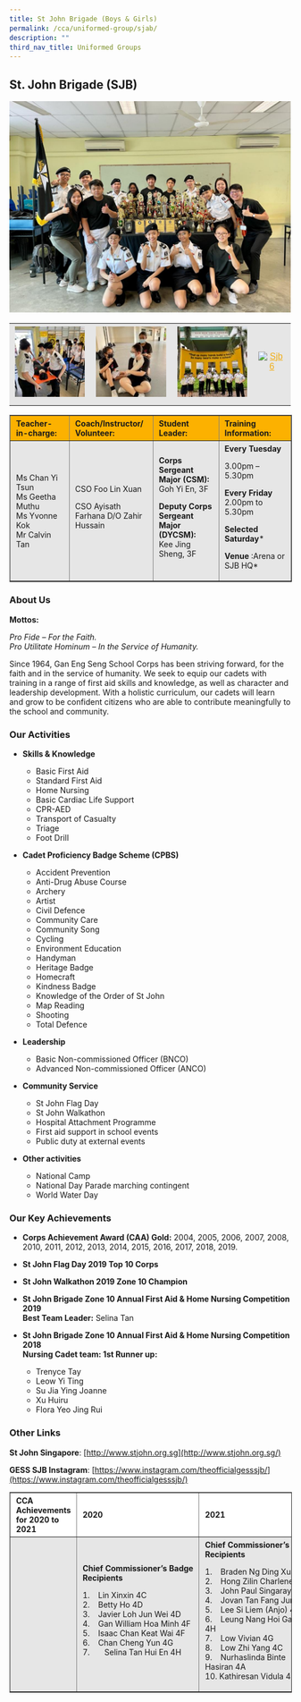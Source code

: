 ```yaml
---
title: St John Brigade (Boys & Girls)
permalink: /cca/uniformed-group/sjab/
description: ""
third_nav_title: Uniformed Groups
---
```

St. John Brigade (SJB)
----------------------

![](/images/SJB-1.jpeg)

<table align="center" style="box-sizing: inherit; border-collapse: collapse; border-spacing: 0px; max-width: 100%; color: rgb(34, 34, 34); font-family: &quot;Source Sans Pro&quot;, sans-serif; font-size: 16px; font-style: normal; font-variant-ligatures: normal; font-variant-caps: normal; font-weight: 400; letter-spacing: normal; orphans: 2; text-align: start; text-transform: none; white-space: normal; widows: 2; word-spacing: 0px; -webkit-text-stroke-width: 0px; background-color: rgb(255, 255, 255); text-decoration-thickness: initial; text-decoration-style: initial; text-decoration-color: initial;"><tbody style="box-sizing: inherit;"><tr style="box-sizing: inherit; background: rgb(230, 230, 230);"><td style="box-sizing: inherit; padding: 5px 10px; text-align: center;"><a href="/images/SJB-2-150x150.jpeg" style="box-sizing: inherit; background-color: transparent; transition: all 0.25s ease-in-out 0s; outline: 0px; color: rgb(255, 208, 26); text-decoration: underline;"><img class="alignnone size-thumbnail wp-image-21527" src="/images/SJB-2-150x150.jpeg" alt="Sjb 2" width="150" height="150" style="box-sizing: inherit; border: 0px; vertical-align: middle; max-width: 100%; height: auto; margin-bottom: 10px;"></a></td><td style="box-sizing: inherit; padding: 5px 10px; text-align: center;"><a href="/images/SJB-4-150x150.jpeg" style="box-sizing: inherit; background-color: transparent; transition: all 0.25s ease-in-out 0s; color: rgb(241, 174, 22); text-decoration: underline;"><img class="alignnone size-thumbnail wp-image-21528" src="/images/SJB-4-150x150.jpeg" alt="Sjb 4" width="150" height="150" style="box-sizing: inherit; border: 0px; vertical-align: middle; max-width: 100%; height: auto; margin-bottom: 10px;"></a></td><td style="box-sizing: inherit; padding: 5px 10px; text-align: center;"><a href="/images/SJB-5-150x150.jpeg" style="box-sizing: inherit; background-color: transparent; transition: all 0.25s ease-in-out 0s; color: rgb(241, 174, 22); text-decoration: underline;"><img class="alignnone size-thumbnail wp-image-21529" src="/images/SJB-5-150x150.jpeg" alt="Sjb 5" width="150" height="150" style="box-sizing: inherit; border: 0px; vertical-align: middle; max-width: 100%; height: auto; margin-bottom: 10px;"></a></td><td style="box-sizing: inherit; padding: 5px 10px; text-align: center;"><a href="/images/SJB-6-300x300.jpeg" style="box-sizing: inherit; background-color: transparent; transition: all 0.25s ease-in-out 0s; color: rgb(241, 174, 22); text-decoration: underline;"><img class="alignnone size-thumbnail wp-image-21530" src="/images/SJB-6-300x300.jpeg" alt="Sjb 6" width="150" height="150" srcset="/wp-content/uploads/2021/09/SJB-6-150x150.jpeg 150w, /wp-content/uploads/2021/09/SJB-6-300x300.jpeg 300w, /wp-content/uploads/2021/09/SJB-6-768x768.jpeg 768w, /wp-content/uploads/2021/09/SJB-6.jpeg 1024w" sizes="(max-width: 150px) 100vw, 150px" style="box-sizing: inherit; border: 0px; vertical-align: middle; max-width: 100%; height: auto; margin-bottom: 10px;"></a></td></tr></tbody></table>

<table border="1" style="box-sizing: inherit; border-collapse: collapse; border-spacing: 0px; max-width: 100%; width: 826.664px;"><tbody style="box-sizing: inherit;"><tr style="box-sizing: inherit; background: rgb(252, 177, 0);"><td style="box-sizing: inherit; padding: 5px 10px; width: 192.648px;"><strong style="box-sizing: inherit; font-weight: bold;">Teacher-in-charge:</strong></td><td style="box-sizing: inherit; padding: 5px 10px; width: 165.133px;"><strong style="box-sizing: inherit; font-weight: bold;">Coach/Instructor/<br style="box-sizing: inherit;">Volunteer:</strong></td><td style="box-sizing: inherit; padding: 5px 10px; width: 261.039px;"><strong style="box-sizing: inherit; font-weight: bold;">Student Leader:</strong></td><td style="box-sizing: inherit; padding: 5px 10px; width: 206.844px;"><strong style="box-sizing: inherit; font-weight: bold;">Training Information:</strong></td></tr><tr style="box-sizing: inherit; background: rgb(230, 230, 230);"><td style="box-sizing: inherit; padding: 5px 10px; width: 192.648px;">Ms Chan Yi Tsun<br style="box-sizing: inherit;">Ms Geetha Muthu<br style="box-sizing: inherit;">Ms Yvonne Kok<br style="box-sizing: inherit;">Mr Calvin Tan</td><td style="box-sizing: inherit; padding: 5px 10px; width: 165.133px;">CSO Foo Lin Xuan<p style="box-sizing: inherit;"></p><p style="box-sizing: inherit; font-weight: 400;">CSO Ayisath Farhana D/O Zahir Hussain</p></td><td style="box-sizing: inherit; padding: 5px 10px; width: 261.039px;"><strong style="box-sizing: inherit; font-weight: bold;">Corps Sergeant Major (CSM):</strong><br style="box-sizing: inherit;">Goh Yi En, 3F<p style="box-sizing: inherit;"></p><p style="box-sizing: inherit;"><strong style="box-sizing: inherit; font-weight: bold;">Deputy Corps Sergeant Major (DYCSM):<br style="box-sizing: inherit;"></strong>Kee Jing Sheng, 3F</p></td><td style="box-sizing: inherit; padding: 5px 10px; width: 206.844px;"><strong style="box-sizing: inherit; font-weight: bold;">Every Tuesday</strong><p style="box-sizing: inherit;"></p><p style="box-sizing: inherit;">3.00pm – 5.30pm</p><p style="box-sizing: inherit;"><strong style="box-sizing: inherit; font-weight: bold;">Every Friday</strong><br style="box-sizing: inherit;">2.00pm to 5.30pm</p><p style="box-sizing: inherit;"><strong style="box-sizing: inherit; font-weight: bold;">Selected Saturday</strong>*</p><p style="box-sizing: inherit;"><strong style="box-sizing: inherit; font-weight: bold;">Venue</strong>&nbsp;:Arena or SJB HQ*</p></td></tr></tbody></table>

### About Us

**Mottos:**

_Pro Fide – For the Faith.  
Pro Utilitate Hominum – In the Service of Humanity._

Since 1964, Gan Eng Seng School Corps has been striving forward, for the faith and in the service of humanity. We seek to equip our cadets with training in a range of first aid skills and knowledge, as well as character and leadership development. With a holistic curriculum, our cadets will learn and grow to be confident citizens who are able to contribute meaningfully to the school and community.

### Our Activities

*   **Skills & Knowledge**
    *   Basic First Aid
    *   Standard First Aid
    *   Home Nursing
    *   Basic Cardiac Life Support
    *   CPR-AED
    *   Transport of Casualty
    *   Triage
    *   Foot Drill

*   **Cadet Proficiency Badge Scheme (CPBS)**
    *   Accident Prevention
    *   Anti-Drug Abuse Course
    *   Archery
    *   Artist
    *   Civil Defence
    *   Community Care
    *   Community Song
    *   Cycling
    *   Environment Education
    *   Handyman
    *   Heritage Badge
    *   Homecraft
    *   Kindness Badge
    *   Knowledge of the Order of St John
    *   Map Reading
    *   Shooting
    *   Total Defence

*   **Leadership**
    *   Basic Non-commissioned Officer (BNCO)
    *   Advanced Non-commissioned Officer (ANCO)

*   **Community Service**
    *   St John Flag Day
    *   St John Walkathon
    *   Hospital Attachment Programme
    *   First aid support in school events
    *   Public duty at external events

*   **Other activities**
    *   National Camp
    *   National Day Parade marching contingent
    *   World Water Day

### Our Key Achievements

*   **Corps Achievement Award (CAA) Gold:** 2004, 2005, 2006, 2007, 2008, 2010, 2011, 2012, 2013, 2014, 2015, 2016, 2017, 2018, 2019.
*   **St John Flag Day 2019 Top 10 Corps**

*   **St John Walkathon 2019 Zone 10 Champion**

*   **St John Brigade Zone 10 Annual First Aid & Home Nursing Competition 2019**  
    **Best Team Leader:** Selina Tan

*   **St John Brigade Zone 10 Annual First Aid & Home Nursing Competition 2018**  
    **Nursing Cadet team: 1st Runner up:**
    
    *   Trenyce Tay
    *   Leow Yi Ting
    *   Su Jia Ying Joanne
    *   Xu Huiru
    *   Flora Yeo Jing Rui

### Other Links

**St John Singapore**: [http://www.stjohn.org.sg](http://www.stjohn.org.sg/)

**GESS SJB Instagram**: [https://www.instagram.com/theofficialgesssjb/](https://www.instagram.com/theofficialgesssjb/)

<table border="1" width="888" style="box-sizing: inherit; border-collapse: collapse; border-spacing: 0px; max-width: 100%; width: 888px;"><tbody style="box-sizing: inherit;"><tr style="box-sizing: inherit; background: rgb(255, 255, 255);"><td width="228" style="box-sizing: inherit; padding: 5px 10px;"><strong style="box-sizing: inherit; font-weight: bold;">CCA Achievements for 2020&nbsp;to 2021</strong></td><td width="336" style="box-sizing: inherit; padding: 5px 10px;"><strong style="box-sizing: inherit; font-weight: bold;">2020</strong></td><td width="324" style="box-sizing: inherit; padding: 5px 10px;"><strong style="box-sizing: inherit; font-weight: bold;">2021</strong></td></tr><tr style="box-sizing: inherit; background: rgb(230, 230, 230);"><td width="228" style="box-sizing: inherit; padding: 5px 10px;"></td><td width="336" style="box-sizing: inherit; padding: 5px 10px;"><strong style="box-sizing: inherit; font-weight: bold;">Chief&nbsp;Commissioner’s&nbsp;Badge Recipients</strong><p style="box-sizing: inherit;"></p><p style="box-sizing: inherit;">1.&nbsp;&nbsp;&nbsp;&nbsp;Lin Xinxin 4C<br style="box-sizing: inherit;">2.&nbsp;&nbsp;&nbsp;&nbsp;Betty Ho 4D<br style="box-sizing: inherit;">3.&nbsp;&nbsp;&nbsp;&nbsp;Javier Loh Jun Wei 4D<br style="box-sizing: inherit;">4.&nbsp;&nbsp;&nbsp;&nbsp;Gan William Hoa Minh 4F<br style="box-sizing: inherit;">5.&nbsp;&nbsp;&nbsp;&nbsp;Isaac Chan Keat Wai 4F<br style="box-sizing: inherit;">6.&nbsp;&nbsp;&nbsp;&nbsp;Chan Cheng Yun 4G<br style="box-sizing: inherit;">7.&nbsp;&nbsp;&nbsp;&nbsp;&nbsp;&nbsp;&nbsp;Selina Tan Hui En 4H</p></td><td width="324" style="box-sizing: inherit; padding: 5px 10px;"><strong style="box-sizing: inherit; font-weight: bold;">Chief&nbsp;Commissioner’s&nbsp;Badge Recipients</strong><p style="box-sizing: inherit;"></p><p style="box-sizing: inherit;">1.&nbsp;&nbsp;&nbsp;&nbsp;Braden Ng Ding Xuan 4D<br style="box-sizing: inherit;">2.&nbsp;&nbsp;&nbsp;&nbsp;Hong Zilin Charlene 4H<br style="box-sizing: inherit;">3.&nbsp;&nbsp;&nbsp;&nbsp;John Paul Singarayar 4D<br style="box-sizing: inherit;">4.&nbsp;&nbsp;&nbsp;&nbsp;Jovan Tan Fang Jun 4F<br style="box-sizing: inherit;">5.&nbsp;&nbsp;&nbsp;&nbsp;Lee Si Liem (Anjo) 4B<br style="box-sizing: inherit;">6.&nbsp;&nbsp;&nbsp;&nbsp;Leung Nang Hoi Gabriel 4H<br style="box-sizing: inherit;">7.&nbsp;&nbsp;&nbsp;&nbsp;Low Vivian 4G<br style="box-sizing: inherit;">8.&nbsp;&nbsp;&nbsp;&nbsp;Low Zhi Yang 4C<br style="box-sizing: inherit;">9.&nbsp;&nbsp;&nbsp;&nbsp;Nurhaslinda Binte Hasiran 4A<br style="box-sizing: inherit;">10.&nbsp;Kathiresan Vidula 4E</p></td></tr></tbody></table>